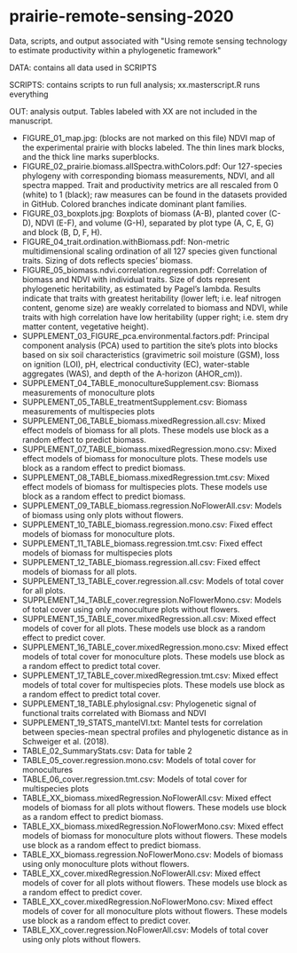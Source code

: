 # prairie-remote-sensing-2020
Data, scripts, and output associated with "Using remote sensing technology to estimate productivity within a phylogenetic framework"


DATA: contains all data used in SCRIPTS


SCRIPTS: contains scripts to run full analysis; xx.masterscript.R runs everything


OUT: analysis output. Tables labeled with XX are not included in the manuscript.

* FIGURE_01_map.jpg: (blocks are not marked on this file) NDVI map of the experimental prairie with blocks labeled. The thin lines mark blocks, and the thick line marks superblocks.
* FIGURE_02_prairie.biomass.allSpectra.withColors.pdf: Our 127-species phylogeny with corresponding biomass measurements, NDVI, and all spectra mapped. Trait and productivity metrics are all rescaled from 0 (white) to 1 (black); raw measures can be found in the datasets provided in GitHub. Colored branches indicate dominant plant families.
* FIGURE_03_boxplots.jpg: Boxplots of biomass (A-B), planted cover (C-D), NDVI (E-F), and volume (G-H), separated by plot type (A, C, E, G) and block (B, D, F, H).
* FIGURE_04_trait.ordination.withBiomass.pdf: Non-metric multidimensional scaling ordination of all 127 species given functional traits. Sizing of dots reflects species’ biomass.
* FIGURE_05_biomass.ndvi.correlation.regression.pdf: Correlation of biomass and NDVI with individual traits. Size of dots represent phylogenetic heritability, as estimated by Pagel’s lambda. Results indicate that traits with greatest heritability (lower left; i.e. leaf nitrogen content, genome size) are weakly correlated to biomass and NDVI, while traits with high correlation have low heritability (upper right; i.e. stem dry matter content, vegetative height).
* SUPPLEMENT_03_FIGURE_pca.environmental.factors.pdf: Principal component analysis (PCA) used to partition the site’s plots into blocks based on six soil characteristics (gravimetric soil moisture (GSM), loss on ignition (LOI), pH, electrical conductivity (EC), water-stable aggregates (WAS), and depth of the A-horizon (AHOR_cm)).
* SUPPLEMENT_04_TABLE_monocultureSupplement.csv: Biomass measurements of monoculture plots
* SUPPLEMENT_05_TABLE_treatmentSupplement.csv: Biomass measurements of multispecies plots
* SUPPLEMENT_06_TABLE_biomass.mixedRegression.all.csv: Mixed effect models of biomass for all plots. These models use block as a random effect to predict biomass.
* SUPPLEMENT_07_TABLE_biomass.mixedRegression.mono.csv: Mixed effect models of biomass for monoculture plots. These models use block as a random effect to predict biomass.
* SUPPLEMENT_08_TABLE_biomass.mixedRegression.tmt.csv: Mixed effect models of biomass for multispecies plots. These models use block as a random effect to predict biomass.
* SUPPLEMENT_09_TABLE_biomass.regression.NoFlowerAll.csv: Models of biomass using only plots without flowers.
* SUPPLEMENT_10_TABLE_biomass.regression.mono.csv: Fixed effect models of biomass for monoculture plots.
* SUPPLEMENT_11_TABLE_biomass.regression.tmt.csv: Fixed effect models of biomass for multispecies plots
* SUPPLEMENT_12_TABLE_biomass.regression.all.csv: Fixed effect models of biomass for all plots.
* SUPPLEMENT_13_TABLE_cover.regression.all.csv: Models of total cover for all plots.
* SUPPLEMENT_14_TABLE_cover.regression.NoFlowerMono.csv: Models of total cover using only monoculture plots without flowers.
* SUPPLEMENT_15_TABLE_cover.mixedRegression.all.csv: Mixed effect models of cover for all plots. These models use block as a random effect to predict cover.
* SUPPLEMENT_16_TABLE_cover.mixedRegression.mono.csv: Mixed effect models of total cover for monoculture plots. These models use block as a random effect to predict total cover.
* SUPPLEMENT_17_TABLE_cover.mixedRegression.tmt.csv: Mixed effect models of total cover for multispecies plots. These models use block as a random effect to predict total cover.
* SUPPLEMENT_18_TABLE.phylosignal.csv: Phylogenetic signal of functional traits correlated with Biomass and NDVI
* SUPPLEMENT_19_STATS_mantelVI.txt: Mantel tests for correlation between species-mean spectral profiles and phylogenetic distance as in Schweiger et al. (2018).
* TABLE_02_SummaryStats.csv: Data for table 2
* TABLE_05_cover.regression.mono.csv: Models of total cover for monocultures
* TABLE_06_cover.regression.tmt.csv: Models of total cover for multispecies plots
* TABLE_XX_biomass.mixedRegression.NoFlowerAll.csv: Mixed effect models of biomass for all plots without flowers. These models use block as a random effect to predict biomass.
* TABLE_XX_biomass.mixedRegression.NoFlowerMono.csv: Mixed effect models of biomass for monoculture plots without flowers. These models use block as a random effect to predict biomass.
* TABLE_XX_biomass.regression.NoFlowerMono.csv: Models of biomass using only monoculture plots without flowers.
* TABLE_XX_cover.mixedRegression.NoFlowerAll.csv: Mixed effect models of cover for all plots without flowers. These models use block as a random effect to predict cover.
* TABLE_XX_cover.mixedRegression.NoFlowerMono.csv: Mixed effect models of cover for all monoculture plots without flowers. These models use block as a random effect to predict cover.
* TABLE_XX_cover.regression.NoFlowerAll.csv: Models of total cover using only plots without flowers.
